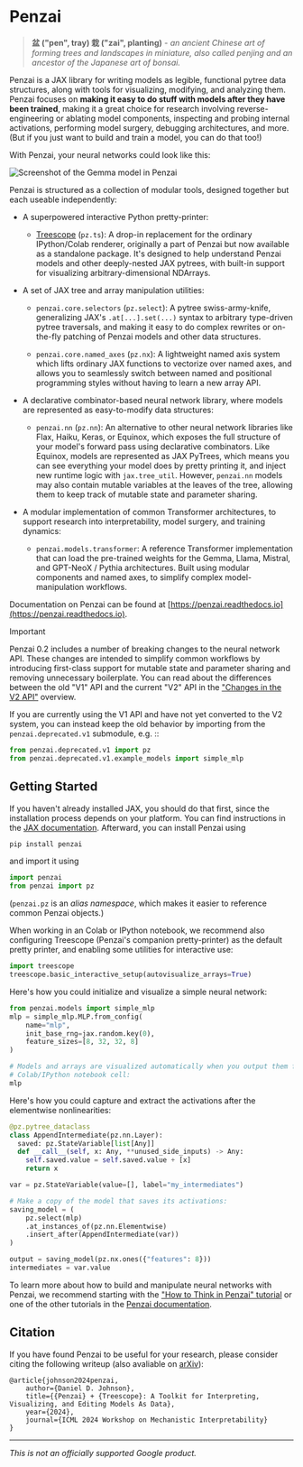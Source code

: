 # Penzai

> **盆 ("pen", tray) 栽 ("zai", planting)** - *an ancient Chinese art of forming
  trees and landscapes in miniature, also called penjing and an ancestor of the
  Japanese art of bonsai.*

Penzai is a JAX library for writing models as legible, functional pytree data
structures, along with tools for visualizing, modifying, and analyzing them.
Penzai focuses on **making it easy to do stuff with models after they have been
trained**, making it a great choice for research involving reverse-engineering
or ablating model components, inspecting and probing internal activations,
performing model surgery, debugging architectures, and more. (But if you just
want to build and train a model, you can do that too!)

With Penzai, your neural networks could look like this:

![Screenshot of the Gemma model in Penzai](docs/_static/readme_teaser.png)

Penzai is structured as a collection of modular tools, designed together but
each useable independently:


* A superpowered interactive Python pretty-printer:

  * [Treescope](https://treescope.readthedocs.io/en/stable/) (`pz.ts`):
    A drop-in replacement for the ordinary IPython/Colab renderer, originally
    a part of Penzai but now available as a standalone package. It's designed to
    help understand Penzai models and other deeply-nested JAX pytrees, with
    built-in support for visualizing arbitrary-dimensional NDArrays.

* A set of JAX tree and array manipulation utilities:

  * `penzai.core.selectors` (`pz.select`): A pytree swiss-army-knife,
    generalizing JAX's `.at[...].set(...)` syntax to arbitrary type-driven
    pytree traversals, and making it easy to do complex rewrites or
    on-the-fly patching of Penzai models and other data structures.

  * `penzai.core.named_axes` (`pz.nx`): A lightweight named axis system which
    lifts ordinary JAX functions to vectorize over named axes, and allows you to
    seamlessly switch between named and positional programming styles without
    having to learn a new array API.

* A declarative combinator-based neural network library, where models are
  represented as easy-to-modify data structures:

  * `penzai.nn` (`pz.nn`): An alternative to other neural network libraries like
    Flax, Haiku, Keras, or Equinox, which exposes the full structure of your model's
    forward pass using declarative combinators. Like Equinox, models are
    represented as JAX PyTrees, which means you can see everything your model
    does by pretty printing it, and inject new runtime logic with `jax.tree_util`.
    However, `penzai.nn` models may also contain mutable variables at the leaves
    of the tree, allowing them to keep track of mutable state and parameter
    sharing.

* A modular implementation of common Transformer architectures, to support
  research into interpretability, model surgery, and training dynamics:

  * `penzai.models.transformer`: A reference Transformer implementation that
  can load the pre-trained weights for the Gemma, Llama, Mistral, and
  GPT-NeoX / Pythia architectures. Built using modular components and named
  axes, to simplify complex model-manipulation workflows.

Documentation on Penzai can be found at
[https://penzai.readthedocs.io](https://penzai.readthedocs.io).

> [!IMPORTANT]
> Penzai 0.2 includes a number of breaking changes to the neural network API.
> These changes are intended to simplify common workflows
> by introducing first-class support for mutable state and parameter sharing
> and removing unnecessary boilerplate. You can read about the differences
> between the old "V1" API and the current "V2" API in the
> ["Changes in the V2 API"][v2_differences] overview.
>
> If you are currently using the V1 API and have not yet converted to the V2
> system, you can instead keep the old behavior by importing from the
> `penzai.deprecated.v1` submodule, e.g. ::
>
> ```python
> from penzai.deprecated.v1 import pz
> from penzai.deprecated.v1.example_models import simple_mlp
> ```

[v2_differences]: https://penzai.readthedocs.io/en/stable/guides/v2_differences.html


## Getting Started

If you haven't already installed JAX, you should do that first, since the
installation process depends on your platform. You can find instructions in the
[JAX documentation](https://jax.readthedocs.io/en/latest/installation.html).
Afterward, you can install Penzai using

```python
pip install penzai
```

and import it using

```python
import penzai
from penzai import pz
```

(`penzai.pz` is an *alias namespace*, which makes it easier to reference
common Penzai objects.)

When working in an Colab or IPython notebook, we recommend also configuring
Treescope (Penzai's companion pretty-printer) as the default pretty printer, and
enabling some utilities for interactive use:

```python
import treescope
treescope.basic_interactive_setup(autovisualize_arrays=True)
```

Here's how you could initialize and visualize a simple neural network:

```python
from penzai.models import simple_mlp
mlp = simple_mlp.MLP.from_config(
    name="mlp",
    init_base_rng=jax.random.key(0),
    feature_sizes=[8, 32, 32, 8]
)

# Models and arrays are visualized automatically when you output them from a
# Colab/IPython notebook cell:
mlp
```

Here's how you could capture and extract the activations after the elementwise
nonlinearities:

```python
@pz.pytree_dataclass
class AppendIntermediate(pz.nn.Layer):
  saved: pz.StateVariable[list[Any]]
  def __call__(self, x: Any, **unused_side_inputs) -> Any:
    self.saved.value = self.saved.value + [x]
    return x

var = pz.StateVariable(value=[], label="my_intermediates")

# Make a copy of the model that saves its activations:
saving_model = (
    pz.select(mlp)
    .at_instances_of(pz.nn.Elementwise)
    .insert_after(AppendIntermediate(var))
)

output = saving_model(pz.nx.ones({"features": 8}))
intermediates = var.value
```

To learn more about how to build and manipulate neural networks with Penzai,
we recommend starting with the ["How to Think in Penzai" tutorial][how_to_think]
or one of the other tutorials in the [Penzai documentation][].

[how_to_think]: https://penzai.readthedocs.io/en/stable/notebooks/how_to_think_in_penzai.html
[Penzai documentation]: https://penzai.readthedocs.io

## Citation

If you have found Penzai to be useful for your research, please consider
citing the following writeup (also avaliable on [arXiv](https://arxiv.org/abs/2408.00211)):

```
@article{johnson2024penzai,
    author={Daniel D. Johnson},
    title={{Penzai} + {Treescope}: A Toolkit for Interpreting, Visualizing, and Editing Models As Data},
    year={2024},
    journal={ICML 2024 Workshop on Mechanistic Interpretability}
}
```

---

*This is not an officially supported Google product.*
